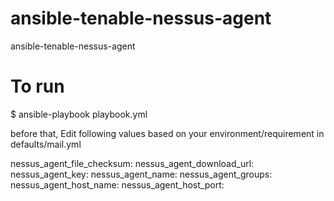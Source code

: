 # ansible-tenable-nessus-agent
ansible-tenable-nessus-agent

# To run 
$ ansible-playbook playbook.yml

before that, Edit following values based on your environment/requirement in defaults/mail.yml

nessus_agent_file_checksum:
nessus_agent_download_url: 
nessus_agent_key:
nessus_agent_name:
nessus_agent_groups:
nessus_agent_host_name:
nessus_agent_host_port:

